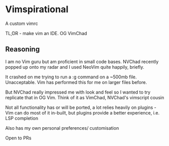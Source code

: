 Vimspirational
==============

A custom vimrc

TL;DR - make vim an IDE. OG VimChad

Reasoning
---------

I am no Vim guru but am proficient in small code bases. NVChad recently popped
up onto my radar and I used NeoVim quite happily, briefly. 

It crashed on me trying to run a :g command on a ~500mb file. Unacceptable.
Vim has performed this for me on larger files before. 

But NVChad really impressed me with look and feel so I wanted to try replicate
that in OG Vim. Think of it as VimChad, NVChad's vimscript cousin

Not all functionality has or will be ported, a lot relies heavily on plugins -
Vim can do most of it in-built, but plugins provide a better experience, i.e.
LSP completion

Also has my own personal preferences/ customisation

Open to PRs 
